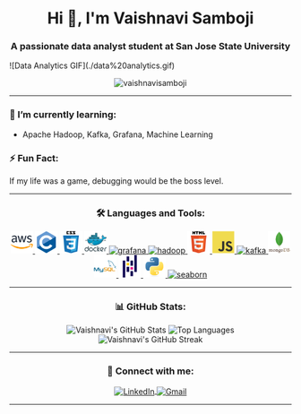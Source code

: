 <h1 align="center">Hi 👋, I'm Vaishnavi Samboji</h1>
<h3 align="center">A passionate data analyst student at San Jose State University</h3>
![Data Analytics GIF](./data%20analytics.gif)


<p align="center">
  <img src="https://komarev.com/ghpvc/?username=vaishnavisamboji&label=Profile%20views&color=ff69b4&style=flat-square" alt="vaishnavisamboji" />
</p>

---

### 🌱 I’m currently learning:
- Apache Hadoop, Kafka, Grafana, Machine Learning

### ⚡ Fun Fact:
If my life was a game, debugging would be the boss level.

---

<h3 align="center">🛠️ Languages and Tools:</h3>
<p align="center">
  <a href="https://aws.amazon.com" target="_blank">
    <img src="https://raw.githubusercontent.com/devicons/devicon/master/icons/amazonwebservices/amazonwebservices-original-wordmark.svg" alt="aws" width="40" height="40"/>
  </a>
  <a href="https://www.cprogramming.com/" target="_blank">
    <img src="https://raw.githubusercontent.com/devicons/devicon/master/icons/c/c-original.svg" alt="c" width="40" height="40"/>
  </a>
  <a href="https://www.w3schools.com/css/" target="_blank">
    <img src="https://raw.githubusercontent.com/devicons/devicon/master/icons/css3/css3-original-wordmark.svg" alt="css3" width="40" height="40"/>
  </a>
  <a href="https://docker.com" target="_blank">
    <img src="https://raw.githubusercontent.com/devicons/devicon/master/icons/docker/docker-original-wordmark.svg" alt="docker" width="40" height="40"/>
  </a>
  <a href="https://grafana.com" target="_blank">
    <img src="https://www.vectorlogo.zone/logos/grafana/grafana-icon.svg" alt="grafana" width="40" height="40"/>
  </a>
  <a href="https://hadoop.apache.org/" target="_blank">
    <img src="https://www.vectorlogo.zone/logos/apache_hadoop/apache_hadoop-icon.svg" alt="hadoop" width="40" height="40"/>
  </a>
  <a href="https://www.w3.org/html/" target="_blank">
    <img src="https://raw.githubusercontent.com/devicons/devicon/master/icons/html5/html5-original-wordmark.svg" alt="html5" width="40" height="40"/>
  </a>
  <a href="https://developer.mozilla.org/en-US/docs/Web/JavaScript" target="_blank">
    <img src="https://raw.githubusercontent.com/devicons/devicon/master/icons/javascript/javascript-original.svg" alt="javascript" width="40" height="40"/>
  </a>
  <a href="https://kafka.apache.org/" target="_blank">
    <img src="https://www.vectorlogo.zone/logos/apache_kafka/apache_kafka-icon.svg" alt="kafka" width="40" height="40"/>
  </a>
  <a href="https://www.mongodb.com/" target="_blank">
    <img src="https://raw.githubusercontent.com/devicons/devicon/master/icons/mongodb/mongodb-original-wordmark.svg" alt="mongodb" width="40" height="40"/>
  </a>
  <a href="https://www.mysql.com/" target="_blank">
    <img src="https://raw.githubusercontent.com/devicons/devicon/master/icons/mysql/mysql-original-wordmark.svg" alt="mysql" width="40" height="40"/>
  </a>
  <a href="https://pandas.pydata.org/" target="_blank">
    <img src="https://raw.githubusercontent.com/devicons/devicon/2ae2a900d2f041da66e950e4d48052658d850630/icons/pandas/pandas-original.svg" alt="pandas" width="40" height="40"/>
  </a>
  <a href="https://www.python.org" target="_blank">
    <img src="https://raw.githubusercontent.com/devicons/devicon/master/icons/python/python-original.svg" alt="python" width="40" height="40"/>
  </a>
  <a href="https://seaborn.pydata.org/" target="_blank">
    <img src="https://seaborn.pydata.org/_images/logo-mark-lightbg.svg" alt="seaborn" width="40" height="40"/>
  </a>
</p>

---

<h3 align="center">📊 GitHub Stats:</h3>

<div align="center">
  <img src="https://github-readme-stats.vercel.app/api?username=vaishnavisamboji&show_icons=true&locale=en&theme=radical&hide_border=true" alt="Vaishnavi's GitHub Stats" />
  <img src="https://github-readme-stats.vercel.app/api/top-langs?username=vaishnavisamboji&show_icons=true&locale=en&layout=compact&theme=radical&hide_border=true" alt="Top Languages" />
</div>

<div align="center">
  <img src="https://github-readme-streak-stats.herokuapp.com/?user=vaishnavisamboji&theme=dracula&hide_border=true" alt="Vaishnavi's GitHub Streak" />
</div>

---

<h3 align="center">🔗 Connect with me:</h3>
<p align="center">
  <a href="https://www.linkedin.com/in/vaishnavi-samboji/" target="_blank">
    <img align="center" src="https://raw.githubusercontent.com/rahuldkjain/github-profile-readme-generator/master/src/images/icons/Social/linked-in-alt.svg" alt="LinkedIn" height="30" width="40" />
  </a>
  <a href="mailto:sambojivaishnavi@gmail.com" target="_blank">
    <img align="center" src="https://upload.wikimedia.org/wikipedia/commons/4/4e/Gmail_Icon.png" alt="Gmail" height="40" width="40" />
</a>

</p>

---
